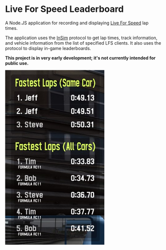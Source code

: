 # Live For Speed Leaderboard
A Node.JS application for recording and displaying [Live For Speed](https://www.lfs.net/) lap times.

The application uses the [InSim](https://en.lfsmanual.net/wiki/InSim) protocol to get lap times, track information, and vehicle information from the list of specified LFS clients. 
It also uses the protocol to display in-game leaderboards.

**This project is in very early development; it's not currently intended for public use.**

![GUI](/images/gui.jpg "GUI")
